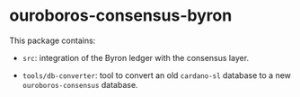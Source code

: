# ouroboros-consensus-byron

This package contains:

* `src`: integration of the Byron ledger with the consensus layer.

* `tools/db-converter`: tool to convert an old `cardano-sl` database to a new
  `ouroboros-consensus` database.
